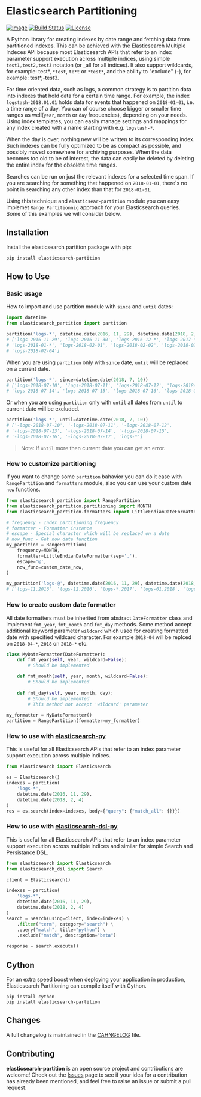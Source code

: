 # Elasticsearch Partitioning
[![image](https://img.shields.io/pypi/v/elasticsearch-partition.svg)](https://pypi.python.org/pypi/elasticsearch-partition)
[![Build Status](https://travis-ci.com/dmvass/elasticsearch-partition.svg?branch=master)](https://travis-ci.com/kandziu/elasticsearch-partition)
[![License](https://img.shields.io/badge/license-MIT-blue.svg)](https://github.com/dmvass/elasticsearch-partition/blob/master/LICENSE)

A Python library for creating indexes by date range and fetching data from
partitioned indexes. This can be achieved with the Elasticsearch Multiple
Indeces API because most Elasticsearch APIs that refer to an index parameter
support execution across multiple indices, using simple `test1,test2,test3`
notation (or _all for all indices). It also support wildcards, for example:
test*, `*test`, `te*t` or `*test*`, and the ability to "exclude" (-), for
example: test*,-test3.

For time oriented data, such as logs, a common strategy is to partition data
into indexes that hold data for a certain time range. For example, the index
`logstash-2018.01.01` holds data for events that happened on `2018-01-01`, i.e.
a time range of a day. You can of course choose bigger or smaller time ranges
as well(`year`, `month` or `day` frequencies), depending on your needs. Using
index templates, you can easily manage settings and mappings for any index
created with a name starting with e.g. `logstash-*`.

When the day is over, nothing new will be written to its corresponding index.
Such indexes can be fully optimized to be as compact as possible, and possibly
moved somewhere for archiving purposes. When the data becomes too old to be of
interest, the data can easily be deleted by deleting the entire index for the
obsolete time ranges.

Searches can be run on just the relevant indexes for a selected time span. If
you are searching for something that happened on `2018-01-01`, there's no point
in searching any other index than that for `2018-01-01`.

Using this technique and `elasticsear-partition` module you can easy implemet
`Range Partitionnig` approach for your Elasticsearch queries. Some of this
examples we will consider below.

## Installation
Install the elasticsearch partition package with pip:
```
pip install elasticsearch-partition
```

## How to Use
### Basic usage
How to import and use partition module with `since` and `until` dates:
```python
import datetime
from elasticsearch_partition import partition

partition('logs-*', datetime.date(2016, 11, 29), datetime.date(2018, 2, 4))
# ['logs-2016-11-29', 'logs-2016-11-30', 'logs-2016-12-*', 'logs-2017-*',
# 'logs-2018-01-*', 'logs-2018-02-01', 'logs-2018-02-02', 'logs-2018-02-03',
# 'logs-2018-02-04']
```

When you are using `partition` only with `since` date, `until` will be replaced
on a current date.
```python
partition('logs-*', since=datetime.date(2018, 7, 10))
# ['logs-2018-07-10', 'logs-2018-07-11', 'logs-2018-07-12', 'logs-2018-07-13',
# 'logs-2018-07-14', 'logs-2018-07-15', 'logs-2018-07-16', 'logs-2018-07-17']
```

Or when you are using `partition` only with `until` all dates from `until` to
current date will be excluded.
```python
partition('logs-*', until=datetime.date(2018, 7, 10))
# ['-logs-2018-07-10', '-logs-2018-07-11', '-logs-2018-07-12',
# '-logs-2018-07-13', '-logs-2018-07-14', '-logs-2018-07-15',
# '-logs-2018-07-16', '-logs-2018-07-17', 'logs-*']
```

> Note: If `until` more then current date you can get an error.

### How to customize partitioning
If you want to change some `partition` bahavior you can do it ease with
`RangePartition` and `formatters` module, also you can use your custom date
`now` functions.
```python
from elasticsearch_partition import RangePartition
from elasticsearch_partition.partitioning import MONTH
from elasticsearch_partition.formatters import LittleEndianDateFormatter

# frequency - Index partitioning frequency
# formatter - Formatter instance
# escape - Special character which will be replaced on a date
# now_func - Get now date function
my_partition = RangePartition(
    frequency=MONTH,
    formatter=LittleEndianDateFormatter(sep='.'),
    escape='@',
    now_func=custom_date_now,
)

my_partition('logs-@', datetime.date(2016, 11, 29), datetime.date(2018, 2, 4))
# ['logs-11.2016', 'logs-12.2016', 'logs-*.2017', 'logs-01.2018', 'logs-02.2018']
```

### How to create custom date formatter
All date formatters must be inherited from abstract `DateFormatter` class and
implement `fmt_year`, `fmt_month` and `fmt_day` methods. Some method accept
additional keyword parameter `wildcard` which used for creating formatted date
with specified wildcard character. For example `2018-04` will be replced on
`2018-04-*`, `2018` on `2018-*` etc.
```python
class MyDateFormatter(DateFormatter):
    def fmt_year(self, year, wildcard=False):
        # Should be implemented

    def fmt_month(self, year, month, wildcard=False):
        # Should be implemented
    
    def fmt_day(self, year, month, day):
        # Should be implemented
        # This method not accept 'wildcard' parameter

my_formatter = MyDateFormatter()
partition = RangePartition(formatter=my_formatter)
```

### How to use with [elasticsearch-py](https://github.com/elastic/elasticsearch-py)
This is useful for all Elasticsearch APIs that refer to an index parameter
support execution across multiple indices.
```python
from elasticsearch import Elasticsearch

es = Elasticsearch()
indexes = partition(
    'logs-*',
    datetime.date(2016, 11, 29),
    datetime.date(2018, 2, 4)
)
res = es.search(index=indexes, body={"query": {"match_all": {}}})
```

### How to use with [elasticsearch-dsl-py](https://github.com/elastic/elasticsearch-dsl-py)
This is useful for all Elasticsearch APIs that refer to an index parameter
support execution across multiple indices and similar for simple Search and
Persistance DSL.
```python
from elasticsearch import Elasticsearch
from elasticsearch_dsl import Search

client = Elasticsearch()

indexes = partition(
    'logs-*',
    datetime.date(2016, 11, 29),
    datetime.date(2018, 2, 4)
)
search = Search(using=client, index=indexes) \
    .filter("term", category="search") \
    .query("match", title="python") \
    .exclude("match", description="beta")

response = search.execute()
```

## Cython
For an extra speed boost when deploying your application in production, Elasticsearch
Partitioning can compile itself with Cython.
```
pip install cython
pip install elasticsearch-partition
```

## Changes
A full changelog is maintained in the [CAHNGELOG](https://github.com/dmvass/elasticsearch-partition/blob/master/CHANGELOG.md) file.

## Contributing 
**elasticsearch-partition** is an open source project and contributions are
welcome! Check out the [Issues](https://github.com/dmvass/elasticsearch-partition/issues)
page to see if your idea for a contribution has already been mentioned, and feel
free to raise an issue or submit a pull request.
